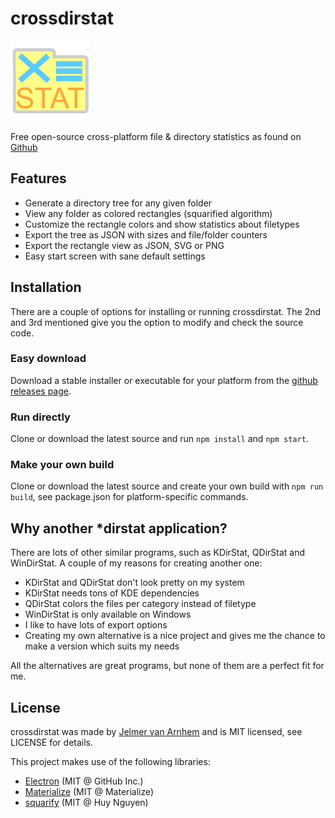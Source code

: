 crossdirstat
============

![crossdirstat](app/icons/128x128.png)

Free open-source cross-platform file & directory statistics as found on [Github](https://github.com/Jelmerro/crossdirstat)

## Features

- Generate a directory tree for any given folder
- View any folder as colored rectangles (squarified algorithm)
- Customize the rectangle colors and show statistics about filetypes
- Export the tree as JSON with sizes and file/folder counters
- Export the rectangle view as JSON, SVG or PNG
- Easy start screen with sane default settings

## Installation

There are a couple of options for installing or running crossdirstat.
The 2nd and 3rd mentioned give you the option to modify and check the source code.

### Easy download

Download a stable installer or executable for your platform from the [github releases page](https://github.com/Jelmerro/crossdirstat/releases).

### Run directly

Clone or download the latest source and run `npm install` and `npm start`.

### Make your own build

Clone or download the latest source and create your own build with `npm run build`, see package.json for platform-specific commands.

## Why another *dirstat application?

There are lots of other similar programs, such as KDirStat, QDirStat and WinDirStat.
A couple of my reasons for creating another one:

- KDirStat and QDirStat don't look pretty on my system
- KDirStat needs tons of KDE dependencies
- QDirStat colors the files per category instead of filetype
- WinDirStat is only available on Windows
- I like to have lots of export options
- Creating my own alternative is a nice project and gives me the chance to make a version which suits my needs

All the alternatives are great programs, but none of them are a perfect fit for me.

## License

crossdirstat was made by [Jelmer van Arnhem](https://github.com/Jelmerro) and is MIT licensed, see LICENSE for details.

This project makes use of the following libraries:

- [Electron](https://github.com/electron/electron) (MIT @ GitHub Inc.)
- [Materialize](https://github.com/Dogfalo/materialize/) (MIT @ Materialize)
- [squarify](https://github.com/huy-nguyen/squarify) (MIT @ Huy Nguyen)

